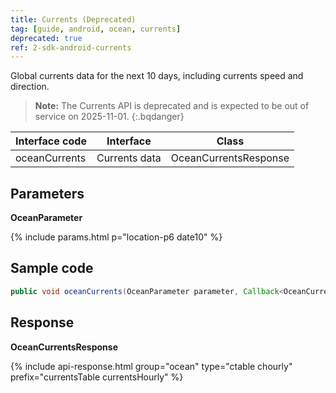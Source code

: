 ```yaml
---
title: Currents (Deprecated)
tag: [guide, android, ocean, currents]
deprecated: true
ref: 2-sdk-android-currents
---
```


Global currents data for the next 10 days, including currents speed and direction.

> **Note:** The Currents API is deprecated and is expected to be out of service on 2025-11-01.
{:.bqdanger}

| Interface code| Interface          | Class  |
| -------- | ---------------- | ------- |
| oceanCurrents| Currents data  | OceanCurrentsResponse |

## Parameters

**OceanParameter**

{% include params.html p="location-p6 date10" %}

## Sample code

```java
public void oceanCurrents(OceanParameter parameter, Callback<OceanCurrentsResponse> callback)
```

## Response

**OceanCurrentsResponse**

{% include api-response.html group="ocean" type="ctable chourly" prefix="currentsTable currentsHourly" %}

<!-- | Property            | Description     | Example                    |
| --------------- | -------- | ---------------------- |
| getCode         | Status code, please refer to [Status Code](/en/docs/resource/status-code/) | [Status Code](/docs/resource/status-code/)         |
| getUpdateTime | [Last updated time](/en/docs/resource/glossary/#update-time)  | 2017-10-25T04:34+08:00      |
| getFxLink |Responsive web page of this data, for embedded in website or APP  | https://www.qweather.com |
| getCurrentHourly | Hourly currents data | List\<CurrentsHourly> |
| getCurrentsTable | Currents table | List\<CurrentsTable> |
| getRefer         | Reference data, includes data source, statements and license | Refer  |

**Refer**

| Property | Description  |  Type |  Example  |
| ---------- | ----------- | ------------------ | ------------ |
| getSources | Data source and other statements  | List&lt;String&gt; | QWeather     |
| getLicense | Data license      | List&lt;String&gt; | QWeather Developers License |

**CurrentsTable**

| Property         | Description                                                                    | Example               |
| ------------ | ----------------------------------------------------- | -------------------- |
| getFxTime      | Maximum speed time                                 | 2017-10-25T04:34+08:00|
| getSpeedMax        | Maximum speed, cm/sec              | 1.23            |
| getDir360       | Currents direction in azimuth degree                              |    212    |

**CurrentsHourly**

| Property         | Description                                                                    | Example               |
| ------------ | ----------------------------------------------------- | -------------------- |
| getFxTime      | Hourly forecast time                                 | 2017-10-25T04:34+08:00|
| getSpeed        | Currents speed, cm/sec              | 1.23            |
| getDir360       | Currents direction in azimuth degree                              |    212    | -->


